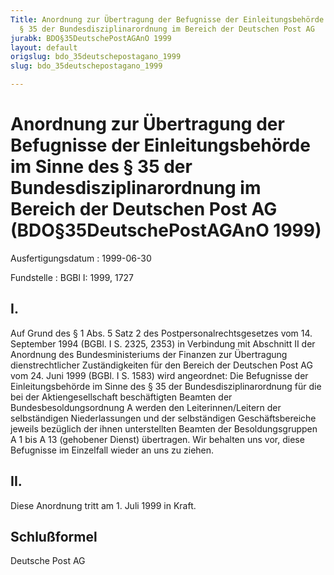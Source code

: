 ```yaml
---
Title: Anordnung zur Übertragung der Befugnisse der Einleitungsbehörde im Sinne des
  § 35 der Bundesdisziplinarordnung im Bereich der Deutschen Post AG
jurabk: BDO§35DeutschePostAGAnO 1999
layout: default
origslug: bdo_35deutschepostagano_1999
slug: bdo_35deutschepostagano_1999

---
```


# Anordnung zur Übertragung der Befugnisse der Einleitungsbehörde im Sinne des § 35 der Bundesdisziplinarordnung im Bereich der Deutschen Post AG (BDO§35DeutschePostAGAnO 1999)

Ausfertigungsdatum
:   1999-06-30

Fundstelle
:   BGBl I: 1999, 1727



## I.

Auf Grund des § 1 Abs. 5 Satz 2 des Postpersonalrechtsgesetzes vom 14. September 1994 (BGBl. I S. 2325, 2353) in Verbindung mit Abschnitt II der Anordnung des Bundesministeriums der Finanzen zur Übertragung dienstrechtlicher Zuständigkeiten für den Bereich der Deutschen Post AG vom 24. Juni 1999 (BGBl. I S. 1583) wird angeordnet:
Die Befugnisse der Einleitungsbehörde im Sinne des § 35 der Bundesdisziplinarordnung für die bei der Aktiengesellschaft beschäftigten Beamten der Bundesbesoldungsordnung A werden den Leiterinnen/Leitern der selbständigen Niederlassungen und der selbständigen Geschäftsbereiche jeweils bezüglich der ihnen unterstellten Beamten der Besoldungsgruppen A 1 bis A 13 (gehobener Dienst) übertragen. Wir behalten uns vor, diese Befugnisse im Einzelfall wieder an uns zu ziehen.


## II.

Diese Anordnung tritt am 1. Juli 1999 in Kraft.


## Schlußformel

Deutsche Post AG

